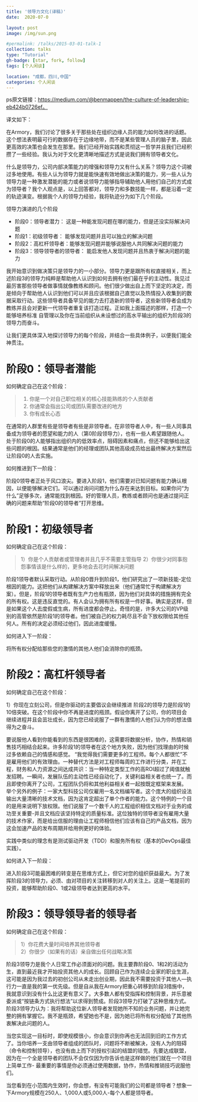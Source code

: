 ```yaml
---
title: '领导力文化(译稿)'
date:  2020-07-0

layout: post
image: /img/sun.png

#permalink: /talks/2015-03-01-talk-1
collection: talks
type: "Tutorial"
gh-badge: [star, fork, follow]
tags: [个人闲谈]

location: "成都，四川,中国"
categories: 个人闲谈
---
```


ps原文链接：https://medium.com/@benmappen/the-culture-of-leadership-eb424b0726ef。

译文如下：

在Armory，我们讨论了很多关于那些处在组织边缘人员的能力如何改进的话题。这个想法表明最可行的数据存在于边缘地带，而不是某些管理人员的脑子里，因此更高效的决策也会发生在那里。我们已经开始实践和贯彻这一哲学并且我们已经积攒了一些经验。我认为对于文化更清晰地描述方式是说我们拥有领导者文化。

什么是领导力，公司内部决策能力的增强和领导力又有什么关系？领导力这个词被过多地使用。有些人认为领导力就是能快速有效地做出决策的能力，另一些人认为领导力是一种激发潜能的能力或者说领导力能够指导辅助他人用他们自己的方式成为领导者？我个人观点是，以上回答都对，领导力和多数技能一样，都是沿着一定的轨迹演变。根据我个人的领导力经验，我将轨迹分为如下几个阶段。

领导力演进的几个阶段
* 阶段0：领导者潜力： 这是一种能发现问题在哪的能力，但是还没实际解决问题
* 阶段1：初级领导者： 能够发现问题并且可以独立的解决问题
* 阶段2：高杠杆领导者：能够发现问题并能够说服他人共同解决问题的能力
* 阶段3：领导领导者的领导者：  能启发他人发现问题并且热衷于解决问题的能力

我开始意识到做决策只是领导力的一小部分。领导力更是跟所有权直接相关，而上述阶段3的领导力纯粹是帮助他人认识到如何去拥有他们最在乎的主动性。我见过最厉害那些领导者做事情就像教练和顾问。他们很少做出自上而下坚定的决定，而是倾向于帮助他人认识到他们可以并且应该根据自己直觉以及热情投入收集到的数据采取行动。这些领导者具备罕见的能力去打造新的领导者，这些新领导者会成为教练并且会对更新一代领导者重复该打造过程。正如我上面描述的那样，打造一个能够培养标准 自管理以及你在当前组织从未设想过的高水平输出的组织为阶段3的领导力而奋斗。

让我们更具体深入地探讨领导力的每个阶段，并结合一些具体例子，以便我们能全神贯注。

# 阶段0：领导者潜能

如何确定自己在这个阶段：
> 1) 你是一个对自己职位相关的核心技能熟练的个人贡献者
> 2) 你通常会指出公司或团队需要改进的地方
> 3) 你有成长心态

在通常的人群里有些是领导者有些是非领导者。在非领导者人中，有一些人同事具备成为领导者的愿望和能力的人（第0阶段领导力），也有一些人希望跟随他人。处于阶段0的人能够指出组织内的低效率点，阻碍因素和痛点，但还不能够给出这些问题的根因。结果通常是他们的经理或团队其他高级成员给出最终解决方案然后让阶段0的人去实施。

如何推进到下一阶段：


阶段0领导者正处于风口浪尖。要进入阶段1，他们需要对已知问题有能力确认根因，以便能够解决它们。可以通过询问问题为什么存在来达到目标。如果你问“为什么”足够多次，通常能找到根因。好的管理人员，教练或者顾问也是通过提问正确的问题来帮助“阶段0的领导者”打开思维。

# 阶段1：初级领导者

如何确定自己在这个阶段：
> 1）你是个人贡献者或管理者并且几乎不需要主管指导
> 2）你很少对同事抱怨事情该是什么样的，更多地会去花时间解决问题

阶段1领导者默认采取行动。从阶段0晋升到阶段1，他们研究出了一项新技能-定位根因的能力。这把他们从构建解决方案中释放出来（他们通常忙于构建解决方案）。但是，阶段1的领导者既有生产力也有瓶颈，因为他们对具体的措施拥有完全的所有权。这是违反直觉的。有人会认为拥有所有权是一件好事。确实是这样，但是如果这个人去度假或生病，所有进度都会停止。奇怪的是，许多大公司的VP级别的高管依然是阶段1的领导者。他们被自己的权力耗尽且不会下放权限给其他任何人。所有的决定必须经过他们，因此进度缓慢。

如何进入下一阶段：

将所有权分配给那些您的激情的其他人他们会消除你的瓶颈。

# 阶段2：高杠杆领导者

如何确定自己在这个阶段：
 
 1）你现在立刻公司，但是你驱动的主要倡议会继续推进
阶段2的领导力是阶段1的10倍突破。在这个阶段中你不再是进度的瓶颈。假设你离开了公司，你的项目会继续进程并且会茁壮成长，因为您已经说服了一群有激情的人他们认为你的想法值得为之奋斗。

要说服他人看到你能看到的东西是很困难的，这需要将数据分析，协作，热情和销售技巧相结合起来。许多阶段1的领导者在这个地方失败，因为他们找理由的时候过多依赖自己的情感和感觉。 “我觉得我们需要更多的工程师。每个人都很忙”不是雇用他们的有效理由。一种替代方法是对工程师每周的工作进行分类，并在工程，财务和人力资源之间达成共识：当一种特定类型工作的高ROI超过了阈值就触发招聘。一瞬间，发展队伍的主动性已经自动化了，关键利益相关者也统一了。而且即使你离开了公司，工程团队仍将和其他利益相关者一起按既定框架来发展。
举个另外的例子：一家大型科技公司仅雇用一名文档编写者。这个庞大的组织设法输出大量清晰的技术文档，因为这肯定超出了单个作者的能力。这个特例的一个目的是用来说明下放权限。他们说服了一个数千人的工程组织相信文档对于业务的成功至关重要-并且文档应该坚持特定的质量标准。这位独特的领导者没有雇用大量的技术作家，而是给出信服的理由让工程师相信他们应该有自己的产品文档，因为这会加速产品的发布周期并给用例更好的体验。

实践中类似的理念有是测试驱动开发（TDD）和服务所有权（基本的DevOps最佳实践）。

如何进入下一阶段：

进入阶段3可能最困难的转变是在思维方式上，但它对您的组织获益最大。为了发挥阶段3的领导力，必须、由对项目的关注转移到对人的关注上。这是一笔提前的投资，能够帮助阶段0、1或2级领导者达到更高的水平。

# 阶段3：领导领导者的领导者


如何确定自己在这个阶段：

> 1）你花费大量时间培养其他领导者        
> 2）你很少（如果有的话）亲自做出任何战略决策

阶段3领导力是我个人日常工作必须面对的问题。我主要靠阶段0、1和2的活动为生，直到最近我才开始投资其他人的成长。回顾自己作为连续企业家的职业生涯，这可能是因为我过去的初创公司从未走出创业期，因此我不需要投资于其他人—执行力一直是我的第一优先级。但是自从我在Armory把重心转移到阶段3措施中，我就意识到没有什么比这更有意义了。大多数人都有受指挥和控制背景，并乐意被委派或“按链条方式执行想法”以求得到赞成。阶段3领导力打破了这种思维方式。阶段3领导力认为：我将帮助这位新人领导者发现她所不知的业务问题，并让她完整的拥有掌握它。我不是瓶颈，希望她也不是，因为她已将所有权分配给了其他热衷解决此问题的人。

当您实现这一目标时，即使规模很小，你会意识到你再也无法回到旧的工作方式了。当你培养一支由领导者组成的团队时，问题将不断被解决，没有人为的阻碍（命令和控制领导），也没有由上而下的授权引起的结盟的错觉。先要达成联盟，因为在一个全是领导者的团队不会仅仅因为你告诉也是这样做的他们就在一个项目上简单工作- 最重要的事情是你必须通过使用数据，协作，热情和推销技巧说服他们。

当您看到在小范围内生效时，你会想，有没有可能我们的公司都是领导者？想象一下Armory规模在250人、1,000人或5,000人-每个人都是领导者。
